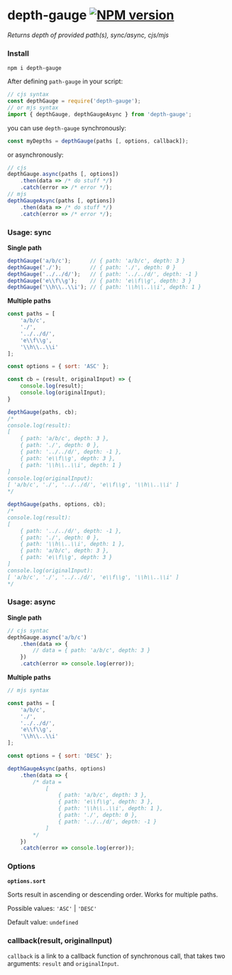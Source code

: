 # depth-gauge [![NPM version](https://badge.fury.io/js/deph-gauge.svg)](http://badge.fury.io/js/deph-gauge)

_Returns depth of provided path(s), sync/async, cjs/mjs_

### Install

```
npm i depth-gauge
```

After defining `path-gauge` in your script:

```js
// cjs syntax
const depthGauge = require('depth-gauge');
// or mjs syntax
import { depthGauge, depthGaugeAsync } from 'depth-gauge';
```

you can use `depth-gauge` synchronously:

```js
const myDepths = depthGauge(paths [, options, callback]);
```

or asynchronously:

```js
// cjs
depthGauge.async(paths [, options])
    .then(data => /* do stuff */)
    .catch(error => /* error */);
// mjs
depthGaugeAsync(paths [, options])
    .then(data => /* do stuff */)
    .catch(error => /* error */);
```

### Usage: sync

**Single path**

```js
depthGauge('a/b/c');      // { path: 'a/b/c', depth: 3 }
depthGauge('./');         // { path: './', depth: 0 }
depthGauge('../../d/');   // { path: '../../d/', depth: -1 }
depthGauge('e\\f\\g');    // { path: 'e\\f\\g', depth: 3 }
depthGauge('\\h\\..\\i'); // { path: '\\h\\..\\i', depth: 1 }
```

**Multiple paths**

```js
const paths = [
    'a/b/c',
    './',
    '../../d/',
    'e\\f\\g',
    '\\h\\..\\i'
];

const options = { sort: 'ASC' };

const cb = (result, originalInput) => {
    console.log(result);
    console.log(originalInput);
}

depthGauge(paths, cb);
/*
console.log(result):
[
    { path: 'a/b/c', depth: 3 },
    { path: './', depth: 0 },
    { path: '../../d/', depth: -1 },
    { path: 'e\\f\\g', depth: 3 },
    { path: '\\h\\..\\i', depth: 1 }
]
console.log(originalInput):
[ 'a/b/c', './', '../../d/', 'e\\f\\g', '\\h\\..\\i' ]
*/

depthGauge(paths, options, cb);
/*
console.log(result):
[
    { path: '../../d/', depth: -1 },
    { path: './', depth: 0 },
    { path: '\\h\\..\\i', depth: 1 },
    { path: 'a/b/c', depth: 3 },
    { path: 'e\\f\\g', depth: 3 }
]
console.log(originalInput):
[ 'a/b/c', './', '../../d/', 'e\\f\\g', '\\h\\..\\i' ]
*/
```

### Usage: async

**Single path**

```js
// cjs syntac
depthGauge.async('a/b/c')
    .then(data => {
        // data = { path: 'a/b/c', depth: 3 }
    })
    .catch(error => console.log(error));
```

**Multiple paths**

```js
// mjs syntax

const paths = [
    'a/b/c',
    './',
    '../../d/',
    'e\\f\\g',
    '\\h\\..\\i'
];

const options = { sort: 'DESC' };

depthGaugeAsync(paths, options)
    .then(data => {
        /* data =
            [
                { path: 'a/b/c', depth: 3 },
                { path: 'e\\f\\g', depth: 3 },
                { path: '\\h\\..\\i', depth: 1 },
                { path: './', depth: 0 },
                { path: '../../d/', depth: -1 }
            ]
        */
    })
    .catch(error => console.log(error));
```

### Options

**`options.sort`**

Sorts result in ascending or descending order. Works for multiple paths.

Possible values: `'ASC'` | `'DESC'`

Default value: `undefined`

### callback(result, originalInput)

`callback` is a link to a callback function of synchronous call, that takes two arguments: `result` and `originalInput`.
